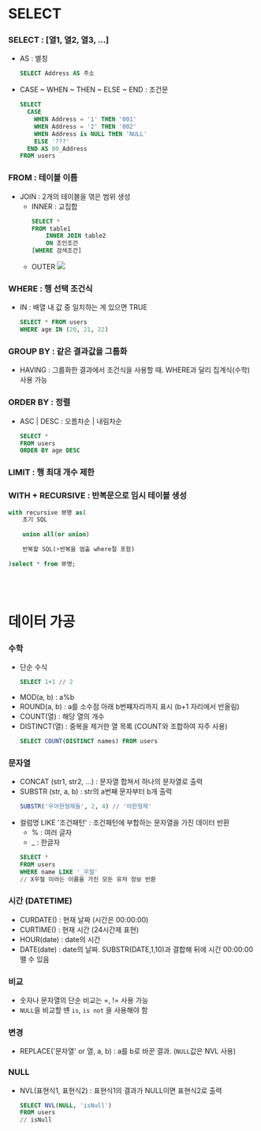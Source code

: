 # SELECT

### SELECT : [열1, 열2, 열3, ...]
* AS : 별칭
  ```SQL
  SELECT Address AS 주소
  ```
* CASE ~ WHEN ~ THEN ~ ELSE ~ END : 조건문
  ```SQL
  SELECT
    CASE
      WHEN Address = '1' THEN '001'
      WHEN Address = '2' THEN '002'
      WHEN Address is NULL THEN 'NULL'
      ELSE '???'
    END AS 00_Address
  FROM users
  ```
### FROM : 테이블 이름
* JOIN : 2개의 테이블을 엮은 범위 생성
  * INNER : 교집합
    ```SQL
    SELECT *
    FROM table1
        INNER JOIN table2
        ON 조인조건
    [WHERE 검색조건]
    ```
  * OUTER
    <img src=https://hongong.hanbit.co.kr/wp-content/uploads/2021/11/OUTER-JOIN_%EB%8D%94%EC%95%8C%EC%95%84%EB%B3%B4%EA%B8%B0-600x600.png>
### WHERE : 행 선택 조건식
* IN : 배열 내 값 중 일치하는 게 있으면 TRUE
  ```SQL
  SELECT * FROM users
  WHERE age IN (20, 21, 22)
  ```
### GROUP BY : 같은 결과값을 그룹화
* HAVING : 그룹화한 결과에서 조건식을 사용할 때. WHERE과 달리 집계식(수학) 사용 가능
### ORDER BY : 정렬
* ASC | DESC : 오름차순 | 내림차순
  ```SQL
  SELECT *
  FROM users
  ORDER BY age DESC
  ```
### LIMIT : 행 최대 개수 제한

### WITH + RECURSIVE : 반복문으로 임시 테이블 생성
```SQL
with recursive 뷰명 as(
    초기 SQL
 
    union all(or union)
 
    반복할 SQL(+반복을 멈출 where절 포함)
 
)select * from 뷰명;
```

<br><br>
# 데이터 가공

### 수학
* 단순 수식
  ```SQL
  SELECT 1+1 // 2
  ```
* MOD(a, b) : a%b
* ROUND(a, b) : a를 소수점 아래 b번쨰자리까지 표시 (b+1 자리에서 반올림)
* COUNT(열) : 해당 열의 개수
* DISTINCT(열) : 중복을 제거한 열 목록 (COUNT와 조합하여 자주 사용)
  ```SQL
  SELECT COUNT(DISTINCT names) FROM users
  ```

### 문자열
* CONCAT (str1, str2, ...) : 문자열 합쳐서 하나의 문자열로 출력
* SUBSTR (str, a, b) : str의 a번째 문자부터 b개 출력
  ```SQL
  SUBSTR('우아한형제들', 2, 4) // '아한형제'
  ```
* 컬럼명 LIKE '조건패턴' : 조건패턴에 부합하는 문자열을 가진 데이터 반환
  * % : 여러 글자
  * _ : 한글자
  ```SQL
  SELECT *
  FROM users
  WHERE name LIKE '_우철'
  // X우철 이라는 이름을 가진 모든 유저 정보 반환
  ```

### 시간 (DATETIME)
* CURDATE() : 현재 날짜 (시간은 00:00:00)
* CURTIME() : 현재 시간 (24시간제 표현)
* HOUR(date) : date의 시간
* DATE(date) : date의 날짜. SUBSTR(DATE,1,10)과 결합해 뒤에 시간 00:00:00 뗄 수 있음

### 비교
* 숫자나 문자열의 단순 비교는 =, != 사용 가능
* `NULL`을 비교할 떈 `is`, `is not` 을 사용해야 함

### 변경
* REPLACE('문자열' or 열, a, b) : a를 b로 바꾼 결과. (`NULL`값은 NVL 사용)

### NULL
* NVL(표현식1, 표현식2) : 표현식1의 결과가 NULL이면 표현식2로 출력
  ```SQL
  SELECT NVL(NULL, 'isNull')
  FROM users
  // isNull
  ```
